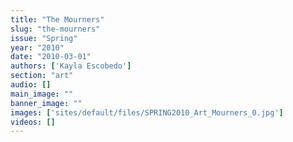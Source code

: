 ```yaml
---
title: "The Mourners"
slug: "the-mourners"
issue: "Spring"
year: "2010"
date: "2010-03-01"
authors: ['Kayla Escobedo']
section: "art"
audio: []
main_image: ""
banner_image: ""
images: ['sites/default/files/SPRING2010_Art_Mourners_0.jpg']
videos: []
---
```

